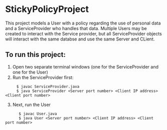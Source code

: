 # StickyPolicyProject

This project models a User with a policy regarding the use of personal data and a ServiceProvider who handles that data. Multiple Users may be created to interact with the Service provider, but all ServiceProvider objects will interact with the same databse and use the same Server and CLient.

## To run this project:

1. Open two separate terminal windows (one for the ServiceProvider and one for the User)
2. Run the ServiceProvider first:
```
     $ javac ServiceProvider.java
     $ java ServiceProvider <Server port number> <Client IP address> <Client port number>
```
3. Next, run the User
```
      $ javac User.java
      $ java User <Server port number> <Client IP address> <Client port number>
```
